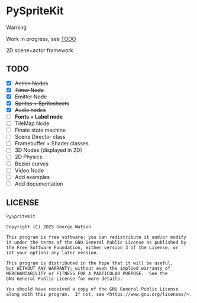 # PySpriteKit

> [!WARNING]
> Work in progress, see [TODO](#todo)

2D scene+actor framework

## TODO

- [X] ~~Action Nodes~~
- [X] ~~Timer Node~~
- [X] ~~Emitter Node~~
- [X] ~~Sprites + Spritesheets~~
- [X] ~~Audio nodes~~
- [ ] **Fonts + Label node**
- [ ] TileMap Node
- [ ] Finate state machine
- [ ] Scene Director class
- [ ] Framebuffer + Shader classes
- [ ] 3D Nodes (displayed in 2D)
- [ ] 2D Physics
- [ ] Bezier curves
- [ ] Video Node
- [ ] Add examples
- [ ] Add documentation

## LICENSE

```
PySpriteKit

Copyright (C) 2025 George Watson

This program is free software: you can redistribute it and/or modify
it under the terms of the GNU General Public License as published by
the Free Software Foundation, either version 3 of the License, or
(at your option) any later version.

This program is distributed in the hope that it will be useful,
but WITHOUT ANY WARRANTY; without even the implied warranty of
MERCHANTABILITY or FITNESS FOR A PARTICULAR PURPOSE.  See the
GNU General Public License for more details.

You should have received a copy of the GNU General Public License
along with this program.  If not, see <https://www.gnu.org/licenses/>.
```